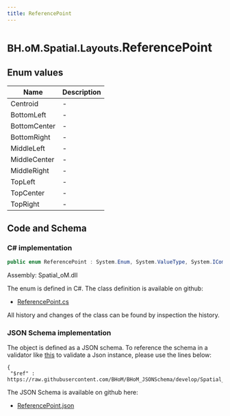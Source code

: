 ```yaml
---
title: ReferencePoint
---
```


# <small>BH.oM.Spatial.Layouts.</small>**ReferencePoint**



## Enum values

| Name            | Description                                                    |
|-----------------|----------------------------------------------------------------|
| Centroid |  -  |
| BottomLeft |  -  |
| BottomCenter |  -  |
| BottomRight |  -  |
| MiddleLeft |  -  |
| MiddleCenter |  -  |
| MiddleRight |  -  |
| TopLeft |  -  |
| TopCenter |  -  |
| TopRight |  -  |


## Code and Schema

### C# implementation

``` C# title="C#"
public enum ReferencePoint : System.Enum, System.ValueType, System.IComparable, System.ISpanFormattable, System.IFormattable, System.IConvertible
```

Assembly: Spatial_oM.dll

The enum is defined in C#. The class definition is available on github:

- [ReferencePoint.cs](https://github.com/BHoM/BHoM/blob/develop/Spatial_oM/Layouts\Enums\ReferencePoint.cs)

All history and changes of the class can be found by inspection the history.
### JSON Schema implementation

The object is defined as a JSON schema. To reference the schema in a validator like [this](https://www.jsonschemavalidator.net/) to validate a Json instance, please use the lines below:

``` { .json .copy .select } title="JSON Schema"
{
 "$ref" : https://raw.githubusercontent.com/BHoM/BHoM_JSONSchema/develop/Spatial_oM/Layouts/ReferencePoint.json}
```

The JSON Schema is available on github here:

- [ReferencePoint.json](https://github.com/BHoM/BHoM_JSONSchema/blob/develop/Spatial_oM/Layouts/ReferencePoint.json)
